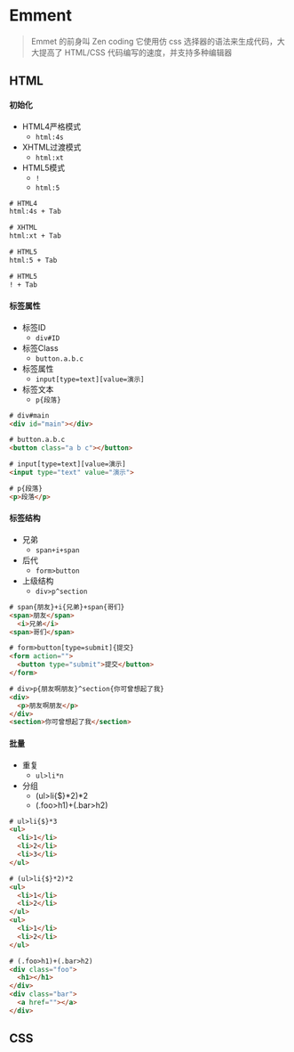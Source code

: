 # Emment
> Emmet 的前身叫 Zen coding
> 它使用仿 css 选择器的语法来生成代码，大大提高了 HTML/CSS 代码编写的速度，并支持多种编辑器

## HTML

#### 初始化
- HTML4严格模式
  + `html:4s`
- XHTML过渡模式
  + `html:xt`
- HTML5模式
  + `!`
  + `html:5`

```html
# HTML4
html:4s + Tab

# XHTML
html:xt + Tab

# HTML5
html:5 + Tab

# HTML5
! + Tab
```

#### 标签属性
- 标签ID
  + `div#ID`
- 标签Class
  + `button.a.b.c`
- 标签属性
  + `input[type=text][value=演示]`
- 标签文本
  + `p{段落}`

```html
# div#main
<div id="main"></div>

# button.a.b.c
<button class="a b c"></button>

# input[type=text][value=演示]
<input type="text" value="演示">

# p{段落}
<p>段落</p>
```

#### 标签结构
- 兄弟
  + `span+i+span`
- 后代
  + `form>button`
- 上级结构
  + `div>p^section`

```html
# span{朋友}+i{兄弟}+span{哥们}
<span>朋友</span>
  <i>兄弟</i>
<span>哥们</span>

# form>button[type=submit]{提交}
<form action="">
  <button type="submit">提交</button>
</form>

# div>p{朋友啊朋友}^section{你可曾想起了我}
<div>
  <p>朋友啊朋友</p>
</div>
<section>你可曾想起了我</section>
```

#### 批量
- 重复
  + `ul>li*n`
- 分组
  + (ul>li{$}*2)*2
  + (.foo>h1)+(.bar>h2)

```html
# ul>li{$}*3
<ul>
  <li>1</li>
  <li>2</li>
  <li>3</li>
</ul>

# (ul>li{$}*2)*2
<ul>
  <li>1</li>
  <li>2</li>
</ul>
<ul>
  <li>1</li>
  <li>2</li>
</ul>

# (.foo>h1)+(.bar>h2)
<div class="foo">
  <h1></h1>
</div>
<div class="bar">
  <a href=""></a>
</div>
```

## CSS
